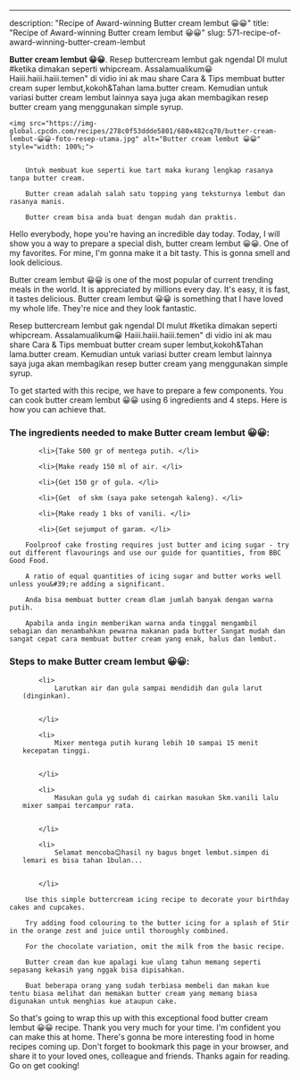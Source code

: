 ---
description: "Recipe of Award-winning Butter cream lembut 😀😀"
title: "Recipe of Award-winning Butter cream lembut 😀😀"
slug: 571-recipe-of-award-winning-butter-cream-lembut

<p>
	<strong>Butter cream lembut 😀😀</strong>. 
	Resep buttercream lembut gak ngendal DI mulut #ketika dimakan seperti whipcream. Assalamualikum😀 Haiii.haiii.haiii.temen&#34; di vidio ini ak mau share Cara &amp; Tips membuat butter cream super lembut,kokoh&amp;Tahan lama.butter cream. Kemudian untuk variasi butter cream lembut lainnya saya juga akan membagikan resep butter cream yang menggunakan simple syrup.
</p>
<p>
	
	<img src="https://img-global.cpcdn.com/recipes/278c0f53ddde5801/680x482cq70/butter-cream-lembut-😀😀-foto-resep-utama.jpg" alt="Butter cream lembut 😀😀" style="width: 100%;">
	
	
		Untuk membuat kue seperti kue tart maka kurang lengkap rasanya tanpa butter cream.
	
		Butter cream adalah salah satu topping yang teksturnya lembut dan rasanya manis.
	
		Butter cream bisa anda buat dengan mudah dan praktis.
	
</p>
<p>
	Hello everybody, hope you're having an incredible day today. Today, I will show you a way to prepare a special dish, butter cream lembut 😀😀. One of my favorites. For mine, I'm gonna make it a bit tasty. This is gonna smell and look delicious.
</p>
	
<p>
	Butter cream lembut 😀😀 is one of the most popular of current trending meals in the world. It is appreciated by millions every day. It's easy, it is fast, it tastes delicious. Butter cream lembut 😀😀 is something that I have loved my whole life. They're nice and they look fantastic.
</p>
<p>
	Resep buttercream lembut gak ngendal DI mulut #ketika dimakan seperti whipcream. Assalamualikum😀 Haiii.haiii.haiii.temen&#34; di vidio ini ak mau share Cara &amp; Tips membuat butter cream super lembut,kokoh&amp;Tahan lama.butter cream. Kemudian untuk variasi butter cream lembut lainnya saya juga akan membagikan resep butter cream yang menggunakan simple syrup.
</p>

<p>
To get started with this recipe, we have to prepare a few components. You can cook butter cream lembut 😀😀 using 6 ingredients and 4 steps. Here is how you can achieve that.
</p>

<h3>The ingredients needed to make Butter cream lembut 😀😀:</h3>

<ol>
	
		<li>{Take 500 gr of mentega putih. </li>
	
		<li>{Make ready 150 ml of air. </li>
	
		<li>{Get 150 gr of gula. </li>
	
		<li>{Get  of skm (saya pake setengah kaleng). </li>
	
		<li>{Make ready 1 bks of vanili. </li>
	
		<li>{Get sejumput of garam. </li>
	
</ol>
<p>
	
		Foolproof cake frosting requires just butter and icing sugar - try out different flavourings and use our guide for quantities, from BBC Good Food.
	
		A ratio of equal quantities of icing sugar and butter works well unless you&#39;re adding a significant.
	
		Anda bisa membuat butter cream dlam jumlah banyak dengan warna putih.
	
		Apabila anda ingin memberikan warna anda tinggal mengambil sebagian dan menambahkan pewarna makanan pada butter Sangat mudah dan sangat cepat cara membuat butter cream yang enak, halus dan lembut.
	
</p>

<h3>Steps to make Butter cream lembut 😀😀:</h3>

<ol>
	
		<li>
			Larutkan air dan gula sampai mendidih dan gula larut (dinginkan).
			
			
		</li>
	
		<li>
			Mixer mentega putih kurang lebih 10 sampai 15 menit kecepatan tinggi.
			
			
		</li>
	
		<li>
			Masukan gula yg sudah di cairkan masukan Skm.vanili lalu mixer sampai tercampur rata.
			
			
		</li>
	
		<li>
			Selamat mencoba😊hasil ny bagus bnget lembut.simpen di lemari es bisa tahan 1bulan...
			
			
		</li>
	
</ol>

<p>
	
		Use this simple buttercream icing recipe to decorate your birthday cakes and cupcakes.
	
		Try adding food colouring to the butter icing for a splash of Stir in the orange zest and juice until thoroughly combined.
	
		For the chocolate variation, omit the milk from the basic recipe.
	
		Butter cream dan kue apalagi kue ulang tahun memang seperti sepasang kekasih yang nggak bisa dipisahkan.
	
		Buat beberapa orang yang sudah terbiasa membeli dan makan kue tentu biasa melihat dan memakan butter cream yang memang biasa digunakan untuk menghias kue ataupun cake.
	
</p>

<p>
	So that's going to wrap this up with this exceptional food butter cream lembut 😀😀 recipe. Thank you very much for your time. I'm confident you can make this at home. There's gonna be more interesting food in home recipes coming up. Don't forget to bookmark this page in your browser, and share it to your loved ones, colleague and friends. Thanks again for reading. Go on get cooking!
</p>
